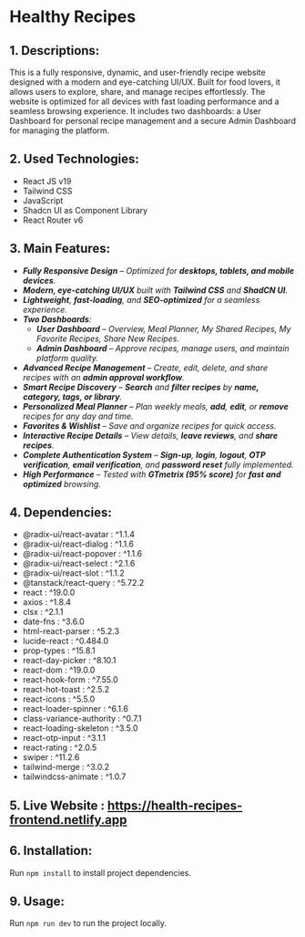 # Healthy Recipes

## 1. Descriptions:

This is a fully responsive, dynamic, and user-friendly recipe website designed
with a modern and eye-catching UI/UX. Built for food lovers, it allows users to
explore, share, and manage recipes effortlessly. The website is optimized for
all devices with fast loading performance and a seamless browsing experience. It
includes two dashboards: a User Dashboard for personal recipe management and a
secure Admin Dashboard for managing the platform.

## 2. Used Technologies:

- React JS v19
- Tailwind CSS
- JavaScript
- Shadcn UI as Component Library
- React Router v6

## 3. Main Features:

- <i>**Fully Responsive Design** – Optimized for **desktops, tablets, and mobile
  devices**.</i>
- <i>**Modern, eye-catching UI/UX** built with **Tailwind CSS** and **ShadCN
  UI**.</i>
- <i>**Lightweight**, **fast-loading**, and **SEO-optimized** for a seamless
  experience.</i>
- <i>**Two Dashboards**:
  - **User Dashboard** – Overview, Meal Planner, My Shared Recipes, My Favorite
    Recipes, Share New Recipes.
  - **Admin Dashboard** – Approve recipes, manage users, and maintain platform
    quality.</i>
- <i>**Advanced Recipe Management** – Create, edit, delete, and share recipes
  with an **admin approval workflow**.</i>
- <i>**Smart Recipe Discovery** – **Search** and **filter recipes** by **name,
  category, tags, or library**.</i>
- <i>**Personalized Meal Planner** – Plan weekly meals, **add**, **edit**, or
  **remove** recipes for any day and time.</i>
- <i>**Favorites & Wishlist** – Save and organize recipes for quick access.</i>
- <i>**Interactive Recipe Details** – View details, **leave reviews**, and
  **share recipes**.</i>
- <i>**Complete Authentication System** – **Sign-up**, **login**, **logout**,
  **OTP verification**, **email verification**, and **password reset** fully
  implemented.</i>
- <i>**High Performance** – Tested with **GTmetrix (95% score)** for **fast and
  optimized** browsing.</i>

## 4. Dependencies:

- @radix-ui/react-avatar : ^1.1.4
- @radix-ui/react-dialog : ^1.1.6
- @radix-ui/react-popover : ^1.1.6
- @radix-ui/react-select : ^2.1.6
- @radix-ui/react-slot : ^1.1.2
- @tanstack/react-query : ^5.72.2
- react : ^19.0.0
- axios : ^1.8.4
- clsx : ^2.1.1
- date-fns : ^3.6.0
- html-react-parser : ^5.2.3
- lucide-react : ^0.484.0
- prop-types : ^15.8.1
- react-day-picker : ^8.10.1
- react-dom : ^19.0.0
- react-hook-form : ^7.55.0
- react-hot-toast : ^2.5.2
- react-icons : ^5.5.0
- react-loader-spinner : ^6.1.6
- class-variance-authority : ^0.7.1
- react-loading-skeleton : ^3.5.0
- react-otp-input : ^3.1.1
- react-rating : ^2.0.5
- swiper : ^11.2.6
- tailwind-merge : ^3.0.2
- tailwindcss-animate : ^1.0.7


## 5. Live Website : https://health-recipes-frontend.netlify.app

## 6. Installation:

Run `npm install` to install project dependencies.

## 9. Usage:

Run `npm run dev` to run the project locally.